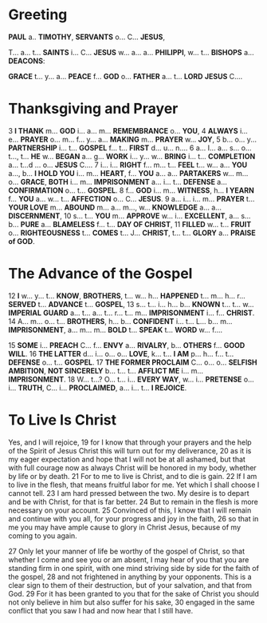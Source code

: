 # Greeting
**PAUL** a.. **TIMOTHY**, **SERVANTS** o... C... **JESUS**,

T... a... t... **SAINTS** i... C...  **JESUS** w... a... a... **PHILIPPI**, w... t... **BISHOPS** a... **DEACONS**:

**GRACE** t... y... a... **PEACE** f... **GOD** o... **FATHER** a... t... **LORD** **JESUS** C....

# Thanksgiving and Prayer
3 **I THANK** m... **GOD** i... a... m... **REMEMBRANCE** o... **YOU**, 4 **ALWAYS** i... e... **PRAYER** o... m... f... y... a... **MAKING** m... **PRAYER** w... **JOY**, 5 b... o... y... **PARTNERSHIP** i... t... **GOSPEL** f... t... **FIRST** d... u... n.... 6 a... I... a... s... o... t..., t... **HE** w... **BEGAN** a... g... **WORK** i... y... w... **BRING** i... t... **COMPLETION** a... t...d ... o... **JESUS** C.... 7 i... i... **RIGHT** f... m... t... **FEEL** t... w... a... **YOU** a..., b... **I HOLD YOU** i... m... **HEART**, f... **YOU** a... a... **PARTAKERS** w... m... o... **GRACE**, **BOTH** i... m... **IMPRISONMENT** a... i... t... **DEFENSE** a... **CONFIRMATION** o... t... **GOSPEL**. 8 f... **GOD** i... m... **WITNESS**, h... **I YEARN** f... **YOU** a... w... t... **AFFECTION** o... C... **JESUS**. 9 a... i... i... m... **PRAYER** t... **YOUR LOVE** m... **ABOUND** m... a... m..., w... **KNOWLEDGE** a... a... **DISCERNMENT**, 10 s... t... **YOU** m... **APPROVE** w... i... **EXCELLENT**, a... s... b... **PURE** a... **BLAMELESS** f... t... **DAY OF CHRIST**, 11 **FILLED** w... t... **FRUIT** o... **RIGHTEOUSNESS** t... **COMES** t... J... **CHRIST**, t... t... **GLORY** a... **PRAISE of GOD**.

# The Advance of the Gospel
12 **I** w... y... t... **KNOW**, **BROTHERS**, t... w... h... **HAPPENED** t... m... h... r... **SERVED** t... **ADVANCE** t... **GOSPEL**, 13 s... t... i... h... b... **KNOWN** t... t... w... **IMPERIAL** **GUARD** a... t... a... t... r... t... m... **IMPRISONMENT** i... f... **CHRIST**. 14 A... m... o... t... **BROTHERS**, h... b... **CONFIDENT** i... t... L... b... m... **IMPRISONMENT**, a... m... m... **BOLD** t... **SPEAK** t... **WORD** w... f....

15 **SOME** i... **PREACH** C... f... **ENVY** a... **RIVALRY**, b... **OTHERS** f... **GOOD WILL**. 16 **THE LATTER** d... i... o... o... **LOVE**, k... t... **I AM** p... h... f... t... **DEFENSE** o... t... **GOSPEL**. 17 **THE FORMER PROCLAIM** C... o... o... **SELFISH AMBITION**, **NOT SINCERELY** b... t... t... **AFFLICT ME** i... m... **IMPRISONMENT**. 18 W... t...? O... t... i... **EVERY WAY**, w... i... **PRETENSE** o... i... **TRUTH**, C... i... **PROCLAIMED**, a... i... t... **I REJOICE**.

# To Live Is Christ
Yes, and I will rejoice, 19 for I know that through your prayers and the help of the Spirit of Jesus Christ this will turn out for my deliverance, 20 as it is my eager expectation and hope that I will not be at all ashamed, but that with full courage now as always Christ will be honored in my body, whether by life or by death. 21 For to me to live is Christ, and to die is gain. 22 If I am to live in the flesh, that means fruitful labor for me. Yet which I shall choose I cannot tell. 23 I am hard pressed between the two. My desire is to depart and be with Christ, for that is far better. 24 But to remain in the flesh is more necessary on your account. 25 Convinced of this, I know that I will remain and continue with you all, for your progress and joy in the faith, 26 so that in me you may have ample cause to glory in Christ Jesus, because of my coming to you again.

27 Only let your manner of life be worthy of the gospel of Christ, so that whether I come and see you or am absent, I may hear of you that you are standing firm in one spirit, with one mind striving side by side for the faith of the gospel, 28 and not frightened in anything by your opponents. This is a clear sign to them of their destruction, but of your salvation, and that from God. 29 For it has been granted to you that for the sake of Christ you should not only believe in him but also suffer for his sake, 30 engaged in the same conflict that you saw I had and now hear that I still have.
